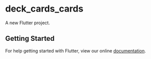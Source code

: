 # deck_cards_cards

A new Flutter project.

## Getting Started

For help getting started with Flutter, view our online
[documentation](https://flutter.io/).
